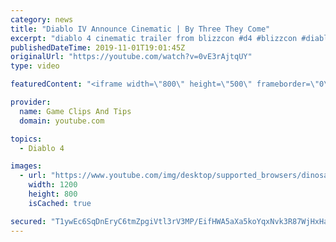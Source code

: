 ```yaml
---
category: news
title: "Diablo IV Announce Cinematic | By Three They Come"
excerpt: "diablo 4 cinematic trailer from blizzcon #d4 #blizzcon #diablo."
publishedDateTime: 2019-11-01T19:01:45Z
originalUrl: "https://youtube.com/watch?v=0vE3rAjtqUY"
type: video

featuredContent: "<iframe width=\"800\" height=\"500\" frameborder=\"0\" src=\"https://www.youtube.com/embed/0vE3rAjtqUY\" allow=\"accelerometer; autoplay; encrypted-media; gyroscope; picture-in-picture\" allowfullscreen></iframe>"

provider:
  name: Game Clips And Tips
  domain: youtube.com

topics:
  - Diablo 4

images:
  - url: "https://www.youtube.com/img/desktop/supported_browsers/dinosaur.png"
    width: 1200
    height: 800
    isCached: true

secured: "T1ywEc6SqDnEryC6tmZpgiVtl3rV3MP/EifHWA5aXa5koYqxNvk3R87WjHxHaEnoXOUqZp1RR6AP4dPTU4B+ytms7kjcTAXTlLtBMJSFASwqK/2s1OqELOpgM+U0nfBxTXdqrQOZ+CHD6JtGtWOn8xfj4iyIL8Bd+mvKzY+EpZKvkkP3lDsLyqJ/5us87DblFHMQbhNE+tWqTwkox1R2DB2TZHgL9m+4zCPV4zl5DJrCpf4JRLr3V5Hyg2rKrd360VamRqwUDLo7JQLARaA/Kbfe5S5fNjnxeFpt/ZrqKL1I52rb+MDcEijPZONSoTrFz9tYcgW+WuplNciPL3Yctbaoq58SKinIbo/8W8V3jFno6xvi43VaIx8O+BlG7bp4e2/uOEo25m17d9tM2vmh6g==;1ti4zcP19WKNQFmtlVEbWQ=="
---
```



